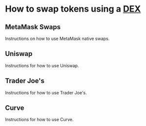 # How to swap tokens using a [DEX](/COMMON.md/#DEX)

## MetaMask Swaps

Instructions on how to use MetaMask native swaps.

## Uniswap

Instructions for how to use Uniswap.

## Trader Joe's

Instructions for how to use Trader Joe's.

## Curve

Instructions for how to use Curve. 